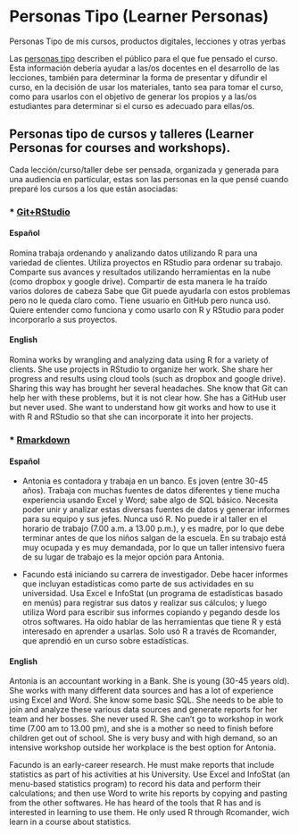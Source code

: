 # Personas Tipo (Learner Personas)

Personas Tipo de mis cursos, productos digitales, lecciones y otras yerbas

Las [personas tipo](https://teachtogether.tech/es/index.html#s:process-personas) describen el público para el que fue pensado el curso. Esta información debería ayudar a las/os docentes en el desarrollo de las lecciones, también para determinar la forma de presentar y difundir el curso, en la decisión de usar los materiales, tanto sea para tomar el curso, como para usarlos con el objetivo de generar los propios y a las/os estudiantes para determinar si el curso es adecuado para ellas/os.

## Personas tipo de cursos y talleres (Learner Personas for courses and workshops).

Cada lección/curso/taller debe ser pensada, organizada y generada para una audiencia en particular, estas son las personas en la que pensé cuando preparé los cursos a los que están asociadas:

### * [Git+RStudio](https://yabellini.netlify.app/es/courses/tallerdegitconr/)

#### Español
Romina trabaja ordenando y analizando datos utilizando R para una variedad de clientes. Utiliza proyectos en RStudio para ordenar su trabajo. Comparte sus avances y resultados utilizando herramientas en la nube (como dropbox y google drive). Compartir de esta manera le ha traído varios dolores de cabeza Sabe que Git puede ayudarla con estos problemas pero no le queda claro como. Tiene usuario en GitHub pero nunca usó. Quiere entender como funciona y como usarlo con R y RStudio para poder incorporarlo a sus proyectos.

#### English
Romina works by wrangling and analyzing data using R for a variety of clients. She use projects in RStudio to organize her work. She share her progress and results using cloud tools (such as dropbox and google drive). Sharing this way has brought her several headaches. She know that Git can help her with these problems, but it is not clear how. She has a GitHub user but never used. She want to understand how git works and how to use it with R and RStudio so that she can incorporate it into her projects.

### * [Rmarkdown](https://yabellini.netlify.app/es/courses/tallerrmarkdown/)

#### Español
- Antonia es contadora y trabaja en un banco. Es joven (entre 30-45 años). Trabaja con muchas fuentes de datos diferentes y tiene mucha experiencia usando Excel y Word; sabe algo de SQL básico. Necesita poder unir y analizar estas diversas fuentes de datos y generar informes para su equipo y sus jefes. Nunca usó R. No puede ir al taller en el horario de trabajo (7.00 a.m. a 13.00 p.m.), y es madre, por lo que debe terminar antes de que los niños salgan de la escuela. En su trabajo está muy ocupada y es muy demandada, por lo que un taller intensivo fuera de su lugar de trabajo es la mejor opción para Antonia.

- Facundo está iniciando su carrera de investigador. Debe hacer informes que incluyan estadísticas como parte de sus actividades en su universidad. Usa Excel e InfoStat (un programa de estadísticas basado en menús) para registrar sus datos y realizar sus cálculos; y luego utiliza Word para escribir sus informes copiando y pegando desde los otros softwares. Ha oído hablar de las herramientas que tiene R y está interesado en aprender a usarlas. Solo usó R a través de Rcomander, que aprendió en un curso sobre estadísticas.

#### English
Antonia is an accountant working in a Bank. She is young (30-45 years old). She works with many different data sources and has a lot of experience using Excel and Word. She know some basic SQL. She needs to be able to join and analyze these various data sources and generate reports for her team and her bosses. She never used R. She can’t go to workshop in work time (7.00 am to 13.00 pm), and she is a mother so need to finish before children get out of school. She is very busy and with high demand, so an intensive workshop outside her workplace is the best option for Antonia.

Facundo is an early-career research. He must make reports that include statistics as part of his activities at his University. Use Excel and InfoStat (an menu-based statistics program) to record his data and perform their calculations; and then use Word to write his reports by copying and pasting from the other softwares. He has heard of the tools that R has and is interested in learning to use them. He only used R through Rcomander, wich learn in a course about statistics.

